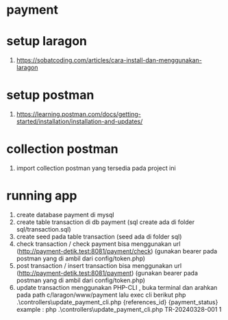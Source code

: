 # payment

# setup laragon
1. https://sobatcoding.com/articles/cara-install-dan-menggunakan-laragon

# setup postman
1. https://learning.postman.com/docs/getting-started/installation/installation-and-updates/

# collection postman
1. import collection postman yang tersedia pada project ini

# running app
1. create database payment di mysql
2. create table transaction di db payment (sql create ada di folder sql/transaction.sql)
3. create seed pada table transaction (seed ada di folder sql)
4. check transaction / check payment bisa menggunakan url (http://payment-detik.test:8081/payment/check) (gunakan bearer pada postman yang di ambil dari config/token.php)
5. post transaction / insert transaction bisa menggunakan url (http://payment-detik.test:8081/payment) (gunakan bearer pada postman yang di ambil dari config/token.php)
6. update transaction menggunakan PHP-CLI , buka terminal dan arahkan pada path c/laragon/www/payment lalu exec cli berikut
   php .\controllers\update_payment_cli.php {references_id} {payment_status}
   example : php .\controllers\update_payment_cli.php TR-20240328-001 1
